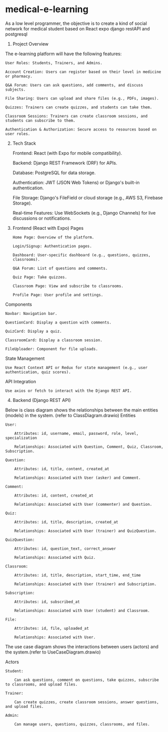 # medical-e-learning

As a low level programmer, the objective is to create a kind of social network for medical student based on React expo django restAPI and postgresql

1. Project Overview

The e-learning platform will have the following features:

    User Roles: Students, Trainers, and Admins.

    Account Creation: Users can register based on their level in medicine or pharmacy.

    Q&A Forum: Users can ask questions, add comments, and discuss subjects.

    File Sharing: Users can upload and share files (e.g., PDFs, images).

    Quizzes: Trainers can create quizzes, and students can take them.

    Classroom Sessions: Trainers can create classroom sessions, and students can subscribe to them.

    Authentication & Authorization: Secure access to resources based on user roles.

2.  Tech Stack

    Frontend: React (with Expo for mobile compatibility).

    Backend: Django REST Framework (DRF) for APIs.

    Database: PostgreSQL for data storage.

    Authentication: JWT (JSON Web Tokens) or Django's built-in authentication.

    File Storage: Django's FileField or cloud storage (e.g., AWS S3, Firebase Storage).

    Real-time Features: Use WebSockets (e.g., Django Channels) for live discussions or notifications.

3.  Frontend (React with Expo)
    Pages

        Home Page: Overview of the platform.

        Login/Signup: Authentication pages.

        Dashboard: User-specific dashboard (e.g., questions, quizzes, classrooms).

        Q&A Forum: List of questions and comments.

        Quiz Page: Take quizzes.

        Classroom Page: View and subscribe to classrooms.

        Profile Page: User profile and settings.

Components

    Navbar: Navigation bar.

    QuestionCard: Display a question with comments.

    QuizCard: Display a quiz.

    ClassroomCard: Display a classroom session.

    FileUploader: Component for file uploads.

State Management

    Use React Context API or Redux for state management (e.g., user authentication, quiz scores).

API Integration

    Use axios or fetch to interact with the Django REST API.

4. Backend (Django REST API)

Below is class diagram shows the relationships between the main entities (models) in the system. (refer to ClassDiagram.drawio)
Entities

    User:

        Attributes: id, username, email, password, role, level, specialization

        Relationships: Associated with Question, Comment, Quiz, Classroom, Subscription.

    Question:

        Attributes: id, title, content, created_at

        Relationships: Associated with User (asker) and Comment.

    Comment:

        Attributes: id, content, created_at

        Relationships: Associated with User (commenter) and Question.

    Quiz:

        Attributes: id, title, description, created_at

        Relationships: Associated with User (trainer) and QuizQuestion.

    QuizQuestion:

        Attributes: id, question_text, correct_answer

        Relationships: Associated with Quiz.

    Classroom:

        Attributes: id, title, description, start_time, end_time

        Relationships: Associated with User (trainer) and Subscription.

    Subscription:

        Attributes: id, subscribed_at

        Relationships: Associated with User (student) and Classroom.

    File:

        Attributes: id, file, uploaded_at

        Relationships: Associated with User.

The use case diagram shows the interactions between users (actors) and the system.(refer to UseCaseDiagram.drawio)

Actors

    Student:

        Can ask questions, comment on questions, take quizzes, subscribe to classrooms, and upload files.

    Trainer:

        Can create quizzes, create classroom sessions, answer questions, and upload files.

    Admin:

        Can manage users, questions, quizzes, classrooms, and files.

